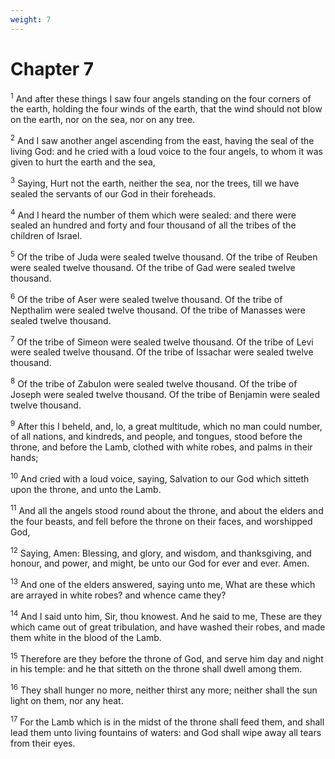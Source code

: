 ```yaml
---
weight: 7
---
```


# Chapter 7

<sup>1</sup> And after these things I saw four angels standing on the four corners of the earth, holding the four winds of the earth, that the wind should not blow on the earth, nor on the sea, nor on any tree. 

<sup>2</sup> And I saw another angel ascending from the east, having the seal of the living God: and he cried with a loud voice to the four angels, to whom it was given to hurt the earth and the sea, 

<sup>3</sup> Saying, Hurt not the earth, neither the sea, nor the trees, till we have sealed the servants of our God in their foreheads. 

<sup>4</sup> And I heard the number of them which were sealed: and there were sealed an hundred and forty and four thousand of all the tribes of the children of Israel. 

<sup>5</sup> Of the tribe of Juda were sealed twelve thousand. Of the tribe of Reuben were sealed twelve thousand. Of the tribe of Gad were sealed twelve thousand. 

<sup>6</sup> Of the tribe of Aser were sealed twelve thousand. Of the tribe of Nepthalim were sealed twelve thousand. Of the tribe of Manasses were sealed twelve thousand. 

<sup>7</sup> Of the tribe of Simeon were sealed twelve thousand. Of the tribe of Levi were sealed twelve thousand. Of the tribe of Issachar were sealed twelve thousand. 

<sup>8</sup> Of the tribe of Zabulon were sealed twelve thousand. Of the tribe of Joseph were sealed twelve thousand. Of the tribe of Benjamin were sealed twelve thousand. 

<sup>9</sup> After this I beheld, and, lo, a great multitude, which no man could number, of all nations, and kindreds, and people, and tongues, stood before the throne, and before the Lamb, clothed with white robes, and palms in their hands; 

<sup>10</sup> And cried with a loud voice, saying, Salvation to our God which sitteth upon the throne, and unto the Lamb. 

<sup>11</sup> And all the angels stood round about the throne, and about the elders and the four beasts, and fell before the throne on their faces, and worshipped God, 

<sup>12</sup> Saying, Amen: Blessing, and glory, and wisdom, and thanksgiving, and honour, and power, and might, be unto our God for ever and ever. Amen. 

<sup>13</sup> And one of the elders answered, saying unto me, What are these which are arrayed in white robes? and whence came they? 

<sup>14</sup> And I said unto him, Sir, thou knowest. And he said to me, These are they which came out of great tribulation, and have washed their robes, and made them white in the blood of the Lamb. 

<sup>15</sup> Therefore are they before the throne of God, and serve him day and night in his temple: and he that sitteth on the throne shall dwell among them. 

<sup>16</sup> They shall hunger no more, neither thirst any more; neither shall the sun light on them, nor any heat. 

<sup>17</sup> For the Lamb which is in the midst of the throne shall feed them, and shall lead them unto living fountains of waters: and God shall wipe away all tears from their eyes. 


